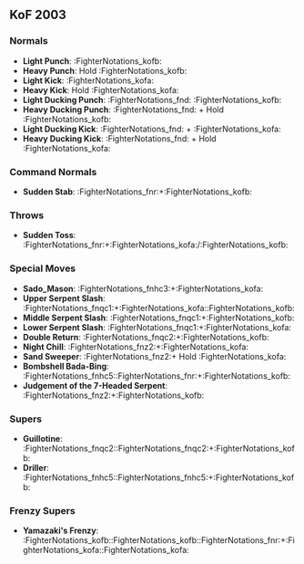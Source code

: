 ## KoF 2003
### Normals
- **Light Punch**: :FighterNotations_kofb:
- **Heavy Punch**: Hold :FighterNotations_kofb:
- **Light Kick**: :FighterNotations_kofa:
- **Heavy Kick**: Hold :FighterNotations_kofa:
- **Light Ducking Punch**: :FighterNotations_fnd: :FighterNotations_kofb:
- **Heavy Ducking Punch**: :FighterNotations_fnd: + Hold :FighterNotations_kofb: 
- **Light Ducking Kick**: :FighterNotations_fnd: + :FighterNotations_kofa: 
- **Heavy Ducking Kick**: :FighterNotations_fnd: + Hold :FighterNotations_kofa: 
### Command Normals
- **Sudden Stab**: :FighterNotations_fnr:+:FighterNotations_kofb:
### Throws
- **Sudden Toss**: :FighterNotations_fnr:+:FighterNotations_kofa:/:FighterNotations_kofb:
### Special Moves
- **Sado_Mason**: :FighterNotations_fnhc3:+:FighterNotations_kofa:
- **Upper Serpent Slash**: :FighterNotations_fnqc1:+:FighterNotations_kofa::FighterNotations_kofb:
- **Middle Serpent Slash**: :FighterNotations_fnqc1:+:FighterNotations_kofb:
- **Lower Serpent Slash**: :FighterNotations_fnqc1:+:FighterNotations_kofa:
- **Double Return**: :FighterNotations_fnqc2:+:FighterNotations_kofb:
- **Night Chill**: :FighterNotations_fnz2:+:FighterNotations_kofa:
- **Sand Sweeper**: :FighterNotations_fnz2:+ Hold :FighterNotations_kofa:
- **Bombshell Bada-Bing**: :FighterNotations_fnhc5::FighterNotations_fnr:+:FighterNotations_kofb:
- **Judgement of the 7-Headed Serpent**: :FighterNotations_fnz2:+:FighterNotations_kofb:
### Supers
- **Guillotine**: :FighterNotations_fnqc2::FighterNotations_fnqc2:+:FighterNotations_kofb:
- **Driller**: :FighterNotations_fnhc5::FighterNotations_fnhc5:+:FighterNotations_kofb:
### Frenzy Supers
- **Yamazaki's Frenzy**: :FighterNotations_kofb::FighterNotations_kofb::FighterNotations_fnr:+:FighterNotations_kofa::FighterNotations_kofa: 



